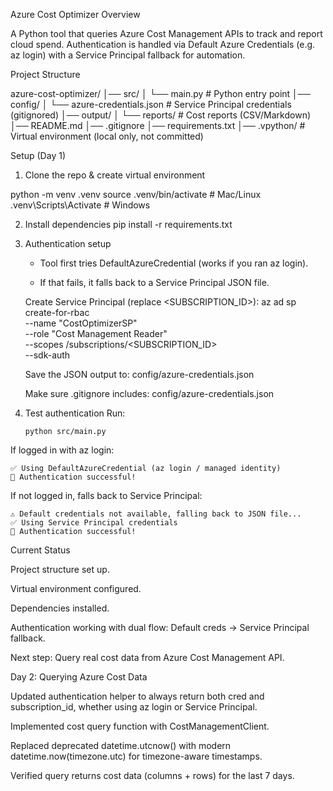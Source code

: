 Azure Cost Optimizer
Overview

A Python tool that queries Azure Cost Management APIs to track and report cloud spend.
Authentication is handled via Default Azure Credentials (e.g. az login) with a Service Principal fallback for automation.

Project Structure

azure-cost-optimizer/
│── src/
│ └── main.py # Python entry point
│── config/
│ └── azure-credentials.json # Service Principal credentials (gitignored)
│── output/
│ └── reports/ # Cost reports (CSV/Markdown)
│── README.md
│── .gitignore
│── requirements.txt
│── .vpython/ # Virtual environment (local only, not committed)

Setup (Day 1)

1. Clone the repo & create virtual environment

python -m venv .venv
source .venv/bin/activate # Mac/Linux
.venv\Scripts\Activate # Windows

2.  Install dependencies
    pip install -r requirements.txt

3.  Authentication setup

    - Tool first tries DefaultAzureCredential (works if you ran az login).

    - If that fails, it falls back to a Service Principal JSON file.

    Create Service Principal (replace <SUBSCRIPTION_ID>):
    az ad sp create-for-rbac \
     --name "CostOptimizerSP" \
     --role "Cost Management Reader" \
     --scopes /subscriptions/<SUBSCRIPTION_ID>\
     --sdk-auth

    Save the JSON output to:
    config/azure-credentials.json

    Make sure .gitignore includes:
    config/azure-credentials.json

4.  Test authentication
    Run:

        python src/main.py

If logged in with az login:

    ✅ Using DefaultAzureCredential (az login / managed identity)
    🎉 Authentication successful!

If not logged in, falls back to Service Principal:

    ⚠️ Default credentials not available, falling back to JSON file...
    ✅ Using Service Principal credentials
    🎉 Authentication successful!

Current Status

Project structure set up.

Virtual environment configured.

Dependencies installed.

Authentication working with dual flow: Default creds → Service Principal fallback.

Next step: Query real cost data from Azure Cost Management API.

Day 2: Querying Azure Cost Data

Updated authentication helper to always return both cred and subscription_id, whether using az login or Service Principal.

Implemented cost query function with CostManagementClient.

Replaced deprecated datetime.utcnow() with modern datetime.now(timezone.utc) for timezone-aware timestamps.

Verified query returns cost data (columns + rows) for the last 7 days.
